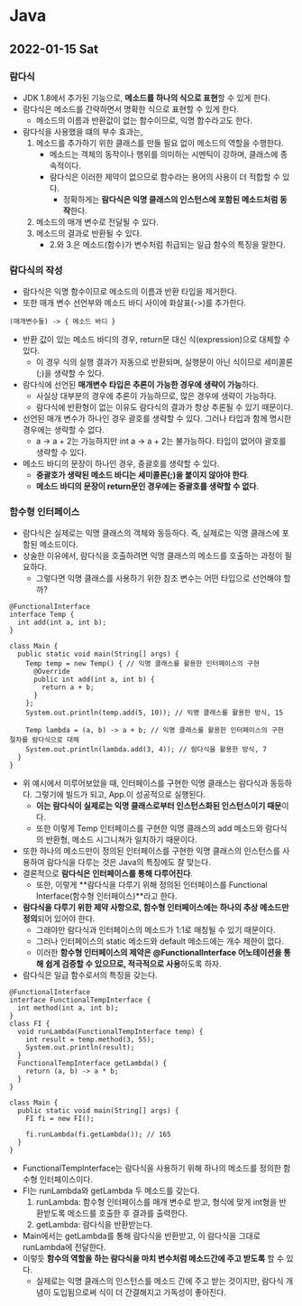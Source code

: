 # Java
## 2022-01-15 Sat

### 람다식
* JDK 1.8에서 추가된 기능으로, **메소드를 하나의 식으로 표현**할 수 있게 한다.
* 람다식은 메소드를 간략하면서 명확한 식으로 표현할 수 있게 한다.
    * 메소드의 이름과 반환값이 없는 함수이므로, 익명 함수라고도 한다.
* 람다식을 사용했을 떄의 부수 효과는,
    1. 메소드를 추가하기 위한 클래스를 만들 필요 없이 메소드의 역할을 수행한다.
        * 메소드는 객체의 동작이나 행위를 의미하는 시멘틱이 강하며, 클래스에 종속적이다.
        * 람다식은 이러한 제약이 없으므로 함수라는 용어의 사용이 더 적합할 수 있다.
            * 정확하게는 **람다식은 익명 클래스의 인스턴스에 포함된 메소드처럼 동작**한다.
    2. 메소드의 매개 변수로 전달될 수 있다.
    3. 메소드의 결과로 반환될 수 있다.
        * 2.와 3.은 메소드(함수)가 변수처럼 취급되는 일급 함수의 특징을 말한다.

### 람다식의 작성
* 람다식은 익명 함수이므로 메소드의 이름과 반환 타입을 제거한다.
* 또한 매개 변수 선언부와 메소드 바디 사이에 화살표(->)를 추가한다.
```
(매개변수들) -> { 메소드 바디 }
```
* 반환 값이 있는 메소드 바디의 경우, return문 대신 식(expression)으로 대체할 수 있다.
    * 이 경우 식의 실행 결과가 자동으로 반환되며, 실행문이 아닌 식이므로 세미콜론(;)을 생략할 수 있다.
* 람다식에 선언된 **매개변수 타입은 추론이 가능한 경우에 생략이 가능**하다.
    * 사실상 대부분의 경우에 추론이 가능하므로, 많은 경우에 생략이 가능하다.
    * 람다식에 반환형이 없는 이유도 람다식의 결과가 항상 추론될 수 있기 때문이다.
* 선언된 매개 변수가 하나인 경우 괄호를 생략할 수 있다. 그러나 타입과 함께 명시한 경우에는 생략할 수 없다.
    * a -> a + 2는 가능하지만 int a -> a + 2는 불가능하다. 타입이 없어야 괄호를 생략할 수 있다.
* 메소드 바디의 문장이 하나인 경우, 중괄호를 생략할 수 있다.
    * **중괄호가 생략된 메소드 바디는 세미콜론(;)을 붙이지 않아야 한다**.
    * **메소드 바디의 문장이 return문인 경우에는 중괄호를 생략할 수 없다**.

### 함수형 인터페이스
* 람다식은 실제로는 익명 클래스의 객체와 동등하다. 즉, 실제로는 익명 클래스에 포함된 메소드이다.
* 상술한 이유에서, 람다식을 호출하려면 익명 클래스의 메소드를 호출하는 과정이 필요하다.
    * 그렇다면 익명 클래스를 사용하기 위한 참조 변수는 어떤 타입으로 선언해야 할까?
```
@FunctionalInterface
interface Temp {
  int add(int a, int b);
}

class Main {
  public static void main(String[] args) {
    Temp temp = new Temp() { // 익명 클래스를 활용한 인터페이스의 구현
      @Override
      public int add(int a, int b) {
        return a + b;
      }
    };
    System.out.println(temp.add(5, 10)); // 익명 클래스를 활용한 방식, 15

    Temp lambda = (a, b) -> a + b; // 익명 클래스를 활용한 인터페이스의 구현 절차를 람다식으로 대체
    System.out.println(lambda.add(3, 4)); // 람다식을 활용한 방식, 7
  }
}
```
* 위 예시에서 미루어보았을 때, 인터페이스를 구현한 익명 클래스는 람다식과 동등하다. 그렇기에 빌드가 되고, App.이 성공적으로 실행된다.
    * **이는 람다식이 실제로는 익명 클래스로부터 인스턴스화된 인스턴스이기 때문**이다.
    * 또한 이렇게 Temp 인터페이스를 구현한 익명 클래스의 add 메소드와 람다식의 반환형, 메소드 시그니쳐가 일치하기 때문이다.
* 또한 하나의 메소드만이 정의된 인터페이스를 구현한 익명 클래스의 인스턴스를 사용하여 람다식을 다루는 것은 Java의 특징에도 잘 맞는다.
* 결론적으로 **람다식은 인터페이스를 통해 다루어진다**.
    * 또한, 이렇게 **람다식을 다루기 위해 정의된 인터페이스를 Functional Interface(함수형 인터페이스)**라고 한다.
* **람다식을 다루기 위한 제약 사항으로, 함수형 인터페이스에는 하나의 추상 메소드만 정의**되어 있어야 한다.
    * 그래야만 람다식과 인터페이스의 메소드가 1:1로 매칭될 수 있기 때문이다.
    * 그러나 인터페이스의 static 메소드와 default 메소드에는 개수 제한이 없다.
    * 이러한 **함수형 인터페이스의 제약은 @FunctionalInterface 어노테이션을 통해 쉽게 검증할 수 있으므로, 적극적으로 사용**하도록 하자.
* 람다식은 일급 함수로서의 특징을 갖는다.
```
@FunctionalInterface
interface FunctionalTempInterface {
  int method(int a, int b);
}
class FI {
  void runLambda(FunctionalTempInterface temp) {
    int result = temp.method(3, 55);
    System.out.println(result);
  }
  FunctionalTempInterface getLambda() {
    return (a, b) -> a * b;
  }
}

class Main {
  public static void main(String[] args) {
    FI fi = new FI();

    fi.runLambda(fi.getLambda()); // 165
  }
}
```
* FunctionalTempInterface는 람다식을 사용하기 위해 하나의 메소드를 정의한 함수형 인터페이스이다.
* FI는 runLambda와 getLambda 두 메소드를 갖는다.
    1. runLambda: 함수형 인터페이스를 매개 변수로 받고, 형식에 맞게 int형을 반환받도록 메소드를 호출한 후 결과를 출력한다.
    2. getLambda: 람다식을 반환받는다.
* Main에서는 getLambda를 통해 람다식을 반환받고, 이 람다식을 그대로 runLambda에 전달한다.
* 이렇듯 **함수의 역할을 하는 람다식을 마치 변수처럼 메소드간에 주고 받도록** 할 수 있다.
    * 실제로는 익명 클래스의 인스턴스를 메소드 간에 주고 받는 것이지만, 람다식 개념이 도입됨으로써 식이 더 간결해지고 가독성이 좋아진다.
